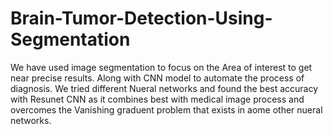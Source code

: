 # Brain-Tumor-Detection-Using-Segmentation
We have used image segmentation to focus on the Area of interest to get near precise results. 
Along with CNN model to automate the process of diagnosis. We tried different Nueral networks and found the best accuracy with Resunet CNN as it combines best with medical image process and overcomes the Vanishing graduent problem that exists in aome other nueral networks.
